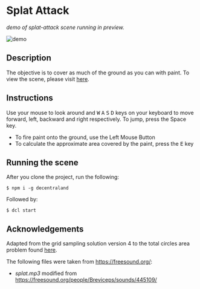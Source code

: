 # Splat Attack
_demo of splat-attack scene running in preview._

![demo](https://github.com/decentraland-scenes/splat-attack/blob/master/screenshots/splat-attack.gif)

## Description
The objective is to cover as much of the ground as you can with paint. To view the scene, please visit [here](https://splat-attack.vercel.app/).

## Instructions
Use your mouse to look around and <kbd>W</kbd> <kbd>A</kbd> <kbd>S</kbd> <kbd>D</kbd> keys on your keyboard to move forward, left, backward and right respectively. To jump, press the <kdb>Space</kdb> key.

* To fire paint onto the ground, use the <kdb>Left Mouse Button</kdb>
* To calculate the approximate area covered by the paint, press the <kbd>E</kbd> key

## Running the scene
After you clone the project, run the following:

```
$ npm i -g decentraland
```

Followed by:

```
$ dcl start
```
## Acknowledgements
Adapted from the grid sampling solution version 4 to the total circles area problem found [here](https://rosettacode.org/wiki/Total_circles_area#Grid_Sampling_Version_4).

The following files were taken from https://freesound.org/:
- _splat.mp3_ modified from https://freesound.org/people/Breviceps/sounds/445109/